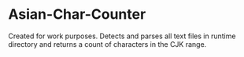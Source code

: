 # Asian-Char-Counter

Created for work purposes. Detects and parses all text files in runtime directory and returns a count of characters in the CJK range.

